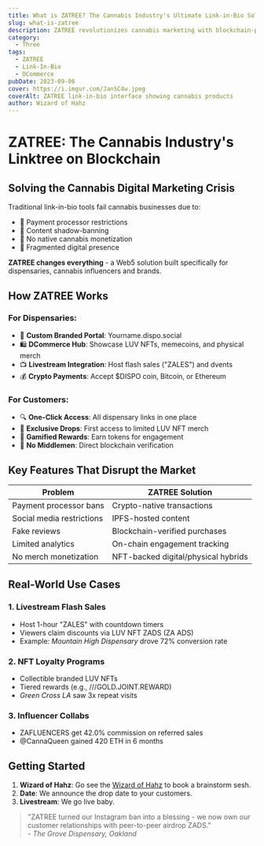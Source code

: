 ```yaml
---
title: What is ZATREE? The Cannabis Industry's Ultimate Link-in-Bio Solution
slug: what-is-zatree
description: ZATREE revolutionizes cannabis marketing with blockchain-powered link-in-bio for dispensaries and brands
category:
  - Three
tags:
  - ZATREE
  - Link-In-Bio
  - DCommerce
pubDate: 2023-09-06
cover: https://i.imgur.com/JanSC4w.jpeg
coverAlt: ZATREE link-in-bio interface showing cannabis products
author: Wizard of Hahz
---
```


# ZATREE: The Cannabis Industry's Linktree on Blockchain

## Solving the Cannabis Digital Marketing Crisis

Traditional link-in-bio tools fail cannabis businesses due to:

- 🚫 Payment processor restrictions
- 🌿 Content shadow-banning
- 💸 No native cannabis monetization
- 🔗 Fragmented digital presence

**ZATREE changes everything** - a Web5 solution built specifically for dispensaries, cannabis influencers and brands.

## How ZATREE Works

### For Dispensaries:

- 🏬 **Custom Branded Portal**: Yourname.dispo.social
- 🛍️ **DCommerce Hub**: Showcase LUV NFTs, memecoins, and physical merch
- 📺 **Livestream Integration**: Host flash sales ("ZALES") and dvents
- 💰 **Crypto Payments**: Accept $DISPO coin, Bitcoin, or Ethereum

### For Customers:

- 🔍 **One-Click Access**: All dispensary links in one place
- 🎁 **Exclusive Drops**: First access to limited LUV NFT merch
- 🎲 **Gamified Rewards**: Earn tokens for engagement
- 📲 **No Middlemen**: Direct blockchain verification

## Key Features That Disrupt the Market

| Problem                   | ZATREE Solution                     |
| ------------------------- | ----------------------------------- |
| Payment processor bans    | Crypto-native transactions          |
| Social media restrictions | IPFS-hosted content                 |
| Fake reviews              | Blockchain-verified purchases       |
| Limited analytics         | On-chain engagement tracking        |
| No merch monetization     | NFT-backed digital/physical hybrids |

## Real-World Use Cases

### 1. **Livestream Flash Sales**

- Host 1-hour "ZALES" with countdown timers
- Viewers claim discounts via LUV NFT ZADS (ZA ADS)
- Example: _Mountain High Dispensary_ drove 72% conversion rate

### 2. **NFT Loyalty Programs**

- Collectible branded LUV NFTs
- Tiered rewards (e.g., ///GOLD.JOINT.REWARD)
- _Green Cross LA_ saw 3x repeat visits

### 3. **Influencer Collabs**

- ZAFLUENCERS get 42.0% commission on referred sales
- @CannaQueen gained 420 ETH in 6 months

## Getting Started

1. **Wizard of Hahz**: Go see the [Wizard of Hahz](https://t.me/hahznft) to book a brainstorm sesh.
2. **Date**: We announce the drop date to your customers.
3. **Livestream**: We go live baby.

> "ZATREE turned our Instagram ban into a blessing - we now own our customer relationships with peer-to-peer airdrop ZADS."  
> _- The Grove Dispensary, Oakland_
